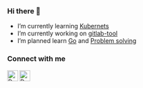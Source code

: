 ### Hi there 👋

- I’m currently learning [Kubernets](https://github.com/orginux/learning-k8s)
- I’m currently working on [gitlab-tool](https://github.com/orginux/gitlab-tool)
- I’m planned learn [Go](https://github.com/orginux/gobook) and [Problem solving](https://github.com/orginux/problems-solved)


### Connect with me

<a href="https://www.linkedin.com/in/orginux/">
  <img align="left" alt="Denis's LinkedIn" width="25px" src="https://cdn.jsdelivr.net/npm/simple-icons@4.15.0/icons/telegram.svg" />
</a>

<a href="https://t.me/orginux">
  <img align="left" alt="Denis's telegram" width="25px" src="https://cdn.jsdelivr.net/npm/simple-icons@4.15.0/icons/linkedin.svg" />
</a>
